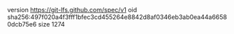 version https://git-lfs.github.com/spec/v1
oid sha256:497f020a4f3fff1bfec3cd455264e8842d8af0346eb3ab0ea44a66580dcb75e6
size 1274

